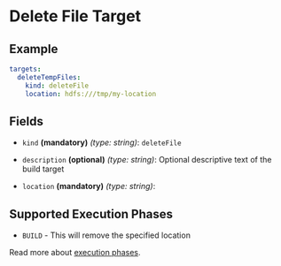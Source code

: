 # Delete File Target

## Example

```yaml
targets:
  deleteTempFiles:
    kind: deleteFile
    location: hdfs:///tmp/my-location
```

## Fields

* `kind` **(mandatory)** *(type: string)*: `deleteFile`

* `description` **(optional)** *(type: string)*:
  Optional descriptive text of the build target

* `location` **(mandatory)** *(type: string)*: 


## Supported Execution Phases
* `BUILD` - This will remove the specified location

Read more about [execution phases](../../lifecycle.md).
